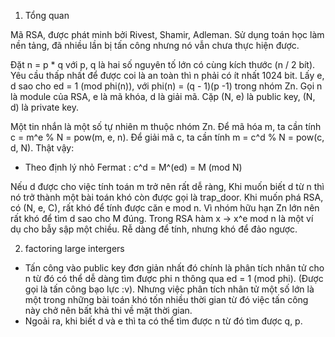
1. Tổng quan

Mã RSA, được phát minh bởi Rivest, Shamir, Adleman. Sử dụng toán học làm nền tảng, đã nhiều lần bị tấn công nhưng nó vẫn chưa thực hiện được. 

Đặt n = p * q với p, q là hai số nguyên tố lớn có cùng kích thước (n / 2 bít). Yêu cầu thấp nhất để được coi là an toàn thì n phải có ít nhất 1024 bit. Lấy e, d sao cho ed = 1 (mod phi(n)),  với phi(n) = (q - 1)(p -1) trong nhóm Zn. Gọi n là module của RSA, e là mã khóa, d là giải mã. Cặp (N, e) là public key, (N, d) là private key.

Một tin nhắn là một số tự nhiên m thuộc nhóm Zn. Để mã hóa m, ta cần tính c = m^e % N = pow(m, e, n). Để giải mã c, ta cần tính m = c^d % N = pow(c, d, N). Thật vậy:

  + Theo định lý nhỏ Fermat : c^d = M^(ed) = M (mod N)

Nếu d được cho việc tính toán m trở nên rất dễ ràng, Khi muốn biết d từ n thì nó trở thành một bài toán khó còn được gọi là trap_door. Khi muốn phá RSA, có (N, e, C), rất khó để tính được căn e mod n. Vì nhóm hữu hạn Zn lớn nên rất khó để tìm d sao cho M đúng. Trong RSA hàm x -> x^e mod n là một ví dụ cho bẫy sập một chiều. Rễ dàng để tính, nhưng khó để đảo ngược.

2. factoring large intergers
 +  Tấn công vào public key đơn giản nhất đó chính là phân tích nhân tử cho n từ đó có thể dễ dàng tìm được phi n thông qua ed = 1 (mod phi). (Được gọi là tấn công bạo lực :v). Nhưng việc phân tích nhân tử một số lớn là một trong những bài toán khó tốn nhiều thời gian từ đó việc tấn công này chở nên bất khả thi về mặt thời gian.
 +  Ngoải ra, khi biết d và e thì ta có thể tìm được n từ đó tìm được q, p.

   
